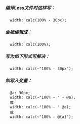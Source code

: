 ##### 编译Less文件时这样写：
```
  width: calc(100% - 30px);
```
##### 会被编辑成：
```
  width: calc(100%);
```
##### 写为如下形式可解决：
```
  width: calc(~"100% - 30px");
```
##### 如写入变量：
```
  @a: 30px;
  width: calc(~"100% - " + @a);
  或
  width: calc(~"100% - " @a);
  或
  width: calc(~"100% - @{a}");
```
